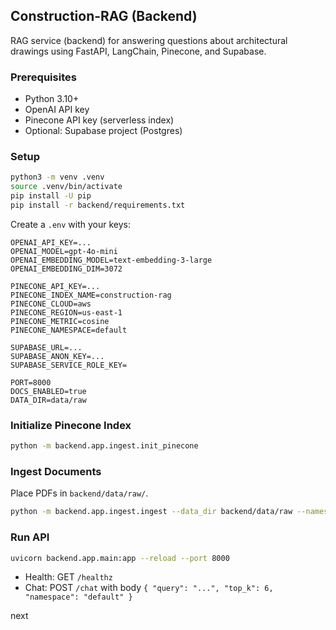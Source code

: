 ## Construction-RAG (Backend)

RAG service (backend) for answering questions about architectural drawings using FastAPI, LangChain, Pinecone, and Supabase.

### Prerequisites
- Python 3.10+
- OpenAI API key
- Pinecone API key (serverless index)
- Optional: Supabase project (Postgres)

### Setup
```bash
python3 -m venv .venv
source .venv/bin/activate
pip install -U pip
pip install -r backend/requirements.txt
```

Create a `.env` with your keys:
```
OPENAI_API_KEY=...
OPENAI_MODEL=gpt-4o-mini
OPENAI_EMBEDDING_MODEL=text-embedding-3-large
OPENAI_EMBEDDING_DIM=3072

PINECONE_API_KEY=...
PINECONE_INDEX_NAME=construction-rag
PINECONE_CLOUD=aws
PINECONE_REGION=us-east-1
PINECONE_METRIC=cosine
PINECONE_NAMESPACE=default

SUPABASE_URL=...
SUPABASE_ANON_KEY=...
SUPABASE_SERVICE_ROLE_KEY=

PORT=8000
DOCS_ENABLED=true
DATA_DIR=data/raw
```

### Initialize Pinecone Index
```bash
python -m backend.app.ingest.init_pinecone
```

### Ingest Documents
Place PDFs in `backend/data/raw/`.
```bash
python -m backend.app.ingest.ingest --data_dir backend/data/raw --namespace default
```

### Run API
```bash
uvicorn backend.app.main:app --reload --port 8000
```

- Health: GET `/healthz`
- Chat: POST `/chat` with body `{ "query": "...", "top_k": 6, "namespace": "default" }`

next